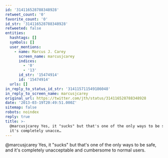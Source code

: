```yaml
---
id: '314116528788348928'
retweet_count: '0'
favorite_count: '0'
id_str: '314116528788348928'
retweeted: false
entities:
  hashtags: []
  symbols: []
  user_mentions:
    - name: Marcus J. Carey
      screen_name: marcusjcarey
      indices:
        - '0'
        - '13'
      id_str: '15474914'
      id: '15474914'
  urls: []
in_reply_to_status_id_str: '314115711549186048'
in_reply_to_screen_name: marcusjcarey
original_url: https://twitter.com/jth/status/314116528788348928
date: '2013-03-19T20:49:51.000Z'
sitemap: false
robots: noindex
reply: true
title: >-
  @marcusjcarey Yes, it "sucks" but that's one of the only ways to be safe, and
  it's completely unacce…
---
```


@marcusjcarey Yes, it "sucks" but that's one of the only ways to be safe, and it's completely unacceptable and cumbersome to normal users.